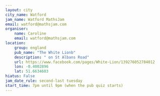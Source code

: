 ```yaml
---
layout: city                                           
city_name: Watford
jam_name: Watford MathsJam
email: watford@mathsjam.com
organiser:
    name: Caroline
    email: watford@mathsjam.com
location:
    group: england
    pub_name: "The White Lionb"
    description: " on St Albans Road"
    url: https://www.facebook.com/pages/White-Lion/139276052784012
    lon: -0.4002896
    lat: 51.6634603
hiatus: False
jam_date_rule: second-last tuesday
start_time: 7pm until 9pm (when the pub quiz starts)
---
```


